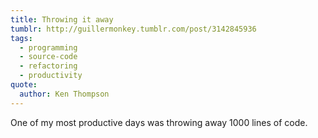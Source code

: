 ```yaml
---
title: Throwing it away
tumblr: http://guillermonkey.tumblr.com/post/3142845936
tags:
  - programming
  - source-code
  - refactoring
  - productivity
quote:
  author: Ken Thompson
---
```


One of my most productive days was throwing away 1000 lines of code.
